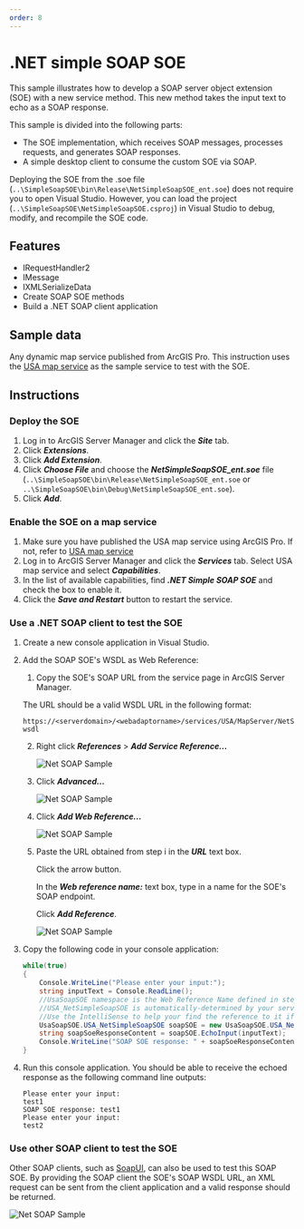 ```yaml
---
order: 8
---
```


# .NET simple SOAP SOE
This sample illustrates how to develop a SOAP server object extension (SOE) with a new service method. This new method takes the input text to echo as a SOAP response.

<!--![NetSimpleRESTSOE Sample](../../../../images/netsp/NetSimpleRESTSOE1.png)-->
This sample is divided into the following parts:

- The SOE implementation, which receives SOAP messages, processes requests, and generates SOAP responses.
- A simple desktop client to consume the custom SOE via SOAP.

Deploying the SOE from the .soe file (`..\SimpleSoapSOE\bin\Release\NetSimpleSoapSOE_ent.soe`) does not require you to open Visual Studio. However, you can load the project (`..\SimpleSoapSOE\NetSimpleSoapSOE.csproj`) in Visual Studio to debug, modify, and recompile the SOE code.


## Features
  * IRequestHandler2
  * IMessage
  * IXMLSerializeData
  * Create SOAP SOE methods
  * Build a .NET SOAP client application


## Sample data
  Any dynamic map service published from ArcGIS Pro. This instruction uses the [USA map service](../../../ReadMe.md#1-usa-service) as the sample service to test with the SOE.


## Instructions

### Deploy the SOE

1. Log in to ArcGIS Server Manager and click the ***Site*** tab.
2. Click ***Extensions***.
3. Click ***Add Extension***.
4. Click ***Choose File*** and choose the ***NetSimpleSoapSOE_ent.soe*** file (`..\SimpleSoapSOE\bin\Release\NetSimpleSoapSOE_ent.soe` or `..\SimpleSoapSOE\bin\Debug\NetSimpleSoapSOE_ent.soe`).
5. Click ***Add***.

### Enable the SOE on a map service

1. Make sure you have published the USA map service using ArcGIS Pro. If not, refer to [USA map service](../../../ReadMe.md#1-usa-service)
2. Log in to ArcGIS Server Manager and click the ***Services*** tab. Select USA map service and select ***Capabilities***.
3. In the list of available capabilities, find ***.NET Simple SOAP SOE*** and check the box to enable it.
4. Click the ***Save and Restart*** button to restart the service.

### Use a .NET SOAP client to test the SOE

1. Create a new console application in Visual Studio.
2. Add the SOAP SOE's WSDL as Web Reference:
   1. Copy the SOE's SOAP URL from the service page in ArcGIS Server Manager.

   The URL should be a valid WSDL URL in the following format:

   ```
   https://<serverdomain>/<webadaptorname>/services/USA/MapServer/NetSimpleSoapSOE?wsdl
   ```

   2. Right click ***References*** > ***Add Service Reference...***

       ![](../../../../images/netsp/NetSOAP1.png "Net SOAP Sample")
   3. Click ***Advanced...***

       ![](../../../../images/netsp/NetSOAP2.png "Net SOAP Sample")
   4. Click ***Add Web Reference...***

      ![](../../../../images/netsp/NetSOAP3.png "Net SOAP Sample")
   5. Paste the URL obtained from step i in the ***URL*** text box.

      Click the arrow button.

      In the ***Web reference name:*** text box, type in a name for the SOE's SOAP endpoint.

      Click ***Add Reference***.

      ![](../../../../images/netsp/NetSOAP4.png "Net SOAP Sample")
3. Copy the following code in your console application:

    ```c#
    while(true)
    {
        Console.WriteLine("Please enter your input:");
        string inputText = Console.ReadLine();
        //UsaSoapSOE namespace is the Web Reference Name defined in step 2.
        //USA_NetSimpleSoapSOE is automatically-determined by your service name and SOE name.
        //Use the IntelliSense to help your find the reference to it if your service is not called USA.
        UsaSoapSOE.USA_NetSimpleSoapSOE soapSOE = new UsaSoapSOE.USA_NetSimpleSoapSOE();
        string soapSoeResponseContent = soapSOE.EchoInput(inputText);
        Console.WriteLine("SOAP SOE response: " + soapSoeResponseContent);
    }
    ```
4. Run this console application. You should be able to receive the echoed response as the following command line outputs:

    ```
    Please enter your input:
    test1
    SOAP SOE response: test1
    Please enter your input:
    test2
    ```

### Use other SOAP client to test the SOE

Other SOAP clients, such as [SoapUI](https://www.soapui.org/downloads/soapui.html), can also be used to test this SOAP SOE. By providing the SOAP client the SOE's SOAP WSDL URL, an XML request can be sent from the client application and a valid response should be returned.

![](../../../../images/netsp/NetSOAP5.png "Net SOAP Sample")

